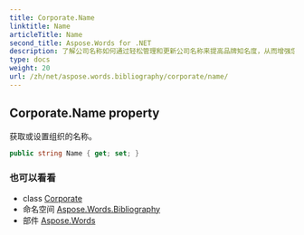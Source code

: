 ```yaml
---
title: Corporate.Name
linktitle: Name
articleTitle: Name
second_title: Aspose.Words for .NET
description: 了解公司名称如何通过轻松管理和更新公司名称来提高品牌知名度，从而增强您组织的形象。
type: docs
weight: 20
url: /zh/net/aspose.words.bibliography/corporate/name/
---
```

## Corporate.Name property

获取或设置组织的名称。

```csharp
public string Name { get; set; }
```

### 也可以看看

* class [Corporate](../)
* 命名空间 [Aspose.Words.Bibliography](../../../aspose.words.bibliography/)
* 部件 [Aspose.Words](../../../)
